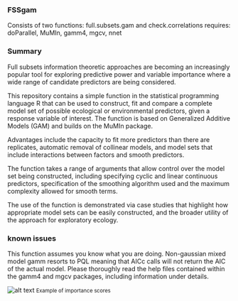 ### FSSgam
Consists of two functions: full.subsets.gam and check.correlations
requires: doParallel, MuMIn, gamm4, mgcv, nnet

### Summary ################################################################
 
Full subsets information theoretic approaches are becoming an increasingly popular tool for exploring predictive power and variable importance where a wide range of candidate predictors are being considered.

This repository contains a simple function in the statistical programming language R that can be used to construct, fit and compare a complete model set of possible ecological or environmental predictors, given a response variable of interest. The function is based on Generalized Additive Models (GAM) and builds on the MuMIn package.

Advantages include the capacity to fit more predictors than there are replicates, automatic removal of collinear models, and model sets that include interactions between factors and smooth predictors. 

The function takes a range of arguments that allow control over the model set being constructed, including specifying cyclic and linear continuous predictors, specification of the smoothing algorithm used and the maximum complexity allowed for smooth terms. 

The use of the function is demonstrated via case studies that highlight how appropriate model sets can be easily constructed, and the broader utility of the approach for exploratory ecology.


### known issues
This function assumes you know what you are doing. Non-gaussian mixed model
gamm resorts to PQL meaning that AICc calls will not return the AIC of the
actual model. Please thoroughly read the help files contained within the gamm4
and mgcv packages, including information under details.



![alt text](https://user-images.githubusercontent.com/14978794/27793878-571b6bba-6032-11e7-9c3b-8e651238b116.png "Importance scores")
<small>Example of importance scores </small>
